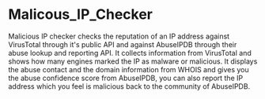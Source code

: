 # Malicous_IP_Checker
Malicious IP checker checks the reputation of an IP address against VirusTotal through it's public API and against AbuseIPDB through their abuse lookup and reporting API. It collects information from VirusTotal and shows how many engines marked the IP as malware or malicious. It displays the abuse contact and the domain information from WHOIS and gives you the abuse confidence score from AbuseIPDB, you can also report the IP address which you feel is malicious back to the community of AbuseIPDB.
